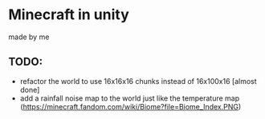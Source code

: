 ﻿# Minecraft in  unity
made by me


## TODO:

- refactor the world to use 16x16x16 chunks instead of 16x100x16 [almost done]
- add a rainfall noise map to the world just like the temperature map (https://minecraft.fandom.com/wiki/Biome?file=Biome_Index.PNG)